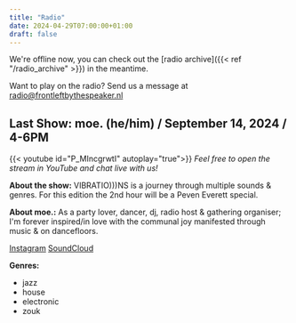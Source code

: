 ```yaml
---
title: "Radio"
date: 2024-04-29T07:00:00+01:00
draft: false
---
```

We're offline now, you can check out the [radio archive]({{< ref "/radio_archive" >}}) in the meantime.

Want to play on the radio? Send us a message at <radio@frontleftbythespeaker.nl>

## Last Show: moe. (he/him) / September 14, 2024 / 4-6PM
{{< youtube id="P_MIncgrwtI" autoplay="true">}}
*Feel free to open the stream in YouTube and chat live with us!*

**About the show:**
VIBRATIO)))NS is a journey through multiple sounds & genres. For this edition the 2nd hour will be a Peven Everett special.

**About moe.:**
As a party lover, dancer, dj, radio host & gathering organiser; I'm forever inspired/in love with the communal joy manifested through music & on dancefloors.

[Instagram](https://www.instagram.com/moe.elamin/)
[SoundCloud](https://soundcloud.com/moeelamin)

**Genres:**
  - jazz
  - house
  - electronic
  - zouk

